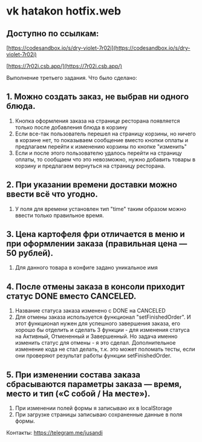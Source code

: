 # vk hatakon hotfix.web

## Доступно по ссылкам:

[https://codesandbox.io/s/dry-violet-7r02i](https://codesandbox.io/s/dry-violet-7r02i)

[https://7r02i.csb.app/](https://7r02i.csb.app/)

Выполнение третьего задания. Что было сделано:

## 1. Можно создать заказ, не выбрав ни одного блюда.

1. Кнопка оформления заказа на странице ресторана появляется только после добавления блюда в корзину
2. Если все-так пользователь перешел на страницу корзины, но ничего в корзине нет, то показываем сообщение вместо кнопки оплаты и предлагаем перейти к изменению корзины по кнопке "изменить"
3. Если и после этого пользователю удалось перейти на страницу оплаты, то сообщаем что это невозможно, нужно добавить товары в корзину и предлагаем вернуться на страницу ресторана.

## 2. При указании времени доставки можно ввести всё что угодно.

1. У поля для времени установлен тип "time" таким образом можно ввести только правильное время.

## 3. Цена картофеля фри отличается в меню и при оформлении заказа (правильная цена — 50 рублей).

1. Для данного товара в конфиге задано уникальное имя

## 4. После отмены заказа в консоли приходит статус DONE вместо CANCELED.

1. Название статуса заказа изменено с DONE на CANCELED
2. Для отмены заказа используется функционал "setFinishedOrder". И этот функционал нужен для успешного завершения заказа, его хорошо бы отделить и сделать 3 функции - для изменения статуса на Активный, Отмененный и Завершенный. Но задача именно изменить статус для отмены - я это сделал. Дополнительное изменение кода не стал делать, т.к. это может поломать тесты, если они проверяют результат работы функции setFinishedOrder.

## 5. При изменении состава заказа сбрасываются параметры заказа — время, место и тип («С собой / На месте»).

1. При изменении полей формы я записываю их в localStorage
2. При загрузке страницы записываю сохраненные данные в поля формы.

Контакты: https://telegram.me/jusandi